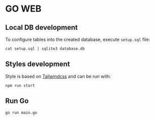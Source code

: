 # GO WEB

## Local DB development

To configure tables into the created database, execute `setup.sql` file:

`cat setup.sql | sqlite3 database.db`

## Styles development

Style is based on [Tailwindcss]('https://tailwindcss.com/') and can be run with:

`npm run start`

## Run Go

`go run main.go`

